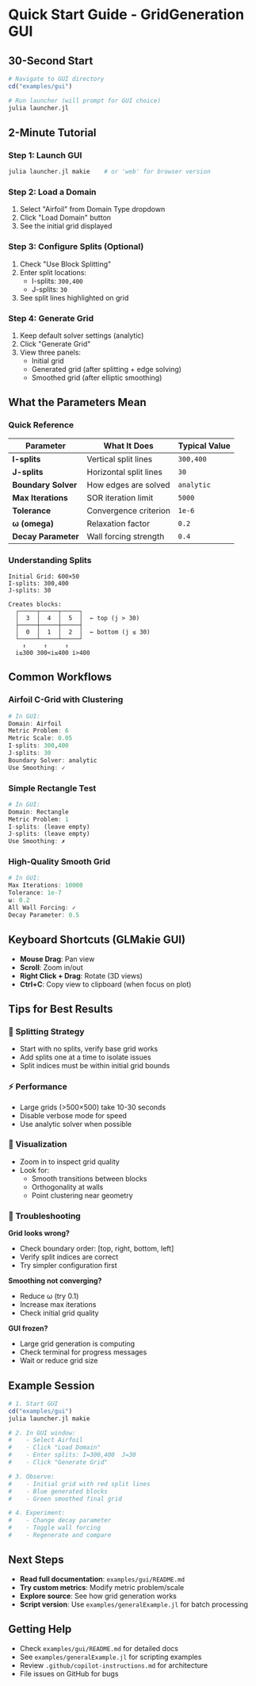 # Quick Start Guide - GridGeneration GUI

## 30-Second Start

```julia
# Navigate to GUI directory
cd("examples/gui")

# Run launcher (will prompt for GUI choice)
julia launcher.jl
```

## 2-Minute Tutorial

### Step 1: Launch GUI

```julia
julia launcher.jl makie    # or 'web' for browser version
```

### Step 2: Load a Domain

1. Select "Airfoil" from Domain Type dropdown
2. Click "Load Domain" button
3. See the initial grid displayed

### Step 3: Configure Splits (Optional)

1. Check "Use Block Splitting"
2. Enter split locations:
   - I-splits: `300,400`
   - J-splits: `30`
3. See split lines highlighted on grid

### Step 4: Generate Grid

1. Keep default solver settings (analytic)
2. Click "Generate Grid"
3. View three panels:
   - Initial grid
   - Generated grid (after splitting + edge solving)
   - Smoothed grid (after elliptic smoothing)

## What the Parameters Mean

### Quick Reference

| Parameter | What It Does | Typical Value |
|-----------|-------------|---------------|
| **I-splits** | Vertical split lines | `300,400` |
| **J-splits** | Horizontal split lines | `30` |
| **Boundary Solver** | How edges are solved | `analytic` |
| **Max Iterations** | SOR iteration limit | `5000` |
| **Tolerance** | Convergence criterion | `1e-6` |
| **ω (omega)** | Relaxation factor | `0.2` |
| **Decay Parameter** | Wall forcing strength | `0.4` |

### Understanding Splits

```
Initial Grid: 600×50
I-splits: 300,400
J-splits: 30

Creates blocks:
  ┌─────┬─────┬─────┐
  │  3  │  4  │  5  │  ← top (j > 30)
  ├─────┼─────┼─────┤
  │  0  │  1  │  2  │  ← bottom (j ≤ 30)
  └─────┴─────┴─────┘
    ↑     ↑     ↑
  i≤300 300<i≤400 i>400
```

## Common Workflows

### Airfoil C-Grid with Clustering

```julia
# In GUI:
Domain: Airfoil
Metric Problem: 6
Metric Scale: 0.05
I-splits: 300,400
J-splits: 30
Boundary Solver: analytic
Use Smoothing: ✓
```

### Simple Rectangle Test

```julia
# In GUI:
Domain: Rectangle
Metric Problem: 1
I-splits: (leave empty)
J-splits: (leave empty)
Use Smoothing: ✗
```

### High-Quality Smooth Grid

```julia
# In GUI:
Max Iterations: 10000
Tolerance: 1e-7
ω: 0.2
All Wall Forcing: ✓
Decay Parameter: 0.5
```

## Keyboard Shortcuts (GLMakie GUI)

- **Mouse Drag**: Pan view
- **Scroll**: Zoom in/out
- **Right Click + Drag**: Rotate (3D views)
- **Ctrl+C**: Copy view to clipboard (when focus on plot)

## Tips for Best Results

### 🎯 Splitting Strategy
- Start with no splits, verify base grid works
- Add splits one at a time to isolate issues
- Split indices must be within initial grid bounds

### ⚡ Performance
- Large grids (>500×500) take 10-30 seconds
- Disable verbose mode for speed
- Use analytic solver when possible

### 🎨 Visualization
- Zoom in to inspect grid quality
- Look for:
  - Smooth transitions between blocks
  - Orthogonality at walls
  - Point clustering near geometry

### 🔧 Troubleshooting

**Grid looks wrong?**
- Check boundary order: [top, right, bottom, left]
- Verify split indices are correct
- Try simpler configuration first

**Smoothing not converging?**
- Reduce ω (try 0.1)
- Increase max iterations
- Check initial grid quality

**GUI frozen?**
- Large grid generation is computing
- Check terminal for progress messages
- Wait or reduce grid size

## Example Session

```julia
# 1. Start GUI
cd("examples/gui")
julia launcher.jl makie

# 2. In GUI window:
#    - Select Airfoil
#    - Click "Load Domain"
#    - Enter splits: I=300,400  J=30
#    - Click "Generate Grid"

# 3. Observe:
#    - Initial grid with red split lines
#    - Blue generated blocks
#    - Green smoothed final grid

# 4. Experiment:
#    - Change decay parameter
#    - Toggle wall forcing
#    - Regenerate and compare
```

## Next Steps

- **Read full documentation**: `examples/gui/README.md`
- **Try custom metrics**: Modify metric problem/scale
- **Explore source**: See how grid generation works
- **Script version**: Use `examples/generalExample.jl` for batch processing

## Getting Help

- Check `examples/gui/README.md` for detailed docs
- See `examples/generalExample.jl` for scripting examples
- Review `.github/copilot-instructions.md` for architecture
- File issues on GitHub for bugs
